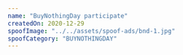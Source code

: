 ```yaml
---
name: "BuyNothingDay participate"
createdOn: 2020-12-29
spoofImage: "../../assets/spoof-ads/bnd-1.jpg"
spoofCategory: "BUYNOTHINGDAY"
---
```


